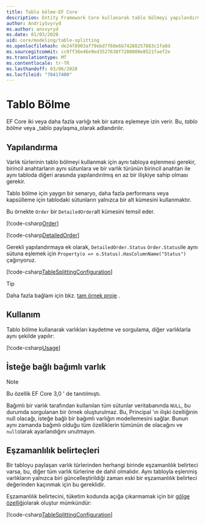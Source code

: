 ```yaml
---
title: Tablo bölme-EF Core
description: Entity Framework Core kullanarak tablo bölmeyi yapılandırma
author: AndriySvyryd
ms.author: ansvyryd
ms.date: 01/03/2020
uid: core/modeling/table-splitting
ms.openlocfilehash: de24f8903af79ebd7f68e6b74288257883c1fa8d
ms.sourcegitcommit: cc0ff36e46e9ed3527638f7208000e8521faef2e
ms.translationtype: MT
ms.contentlocale: tr-TR
ms.lasthandoff: 03/06/2020
ms.locfileid: "78417400"
---
```

# <a name="table-splitting"></a>Tablo Bölme

EF Core iki veya daha fazla varlığı tek bir satıra eşlemeye izin verir. Bu, _tablo bölme_ veya _tablo paylaşma_olarak adlandırılır.

## <a name="configuration"></a>Yapılandırma

Varlık türlerinin tablo bölmeyi kullanmak için aynı tabloya eşlenmesi gerekir, birincil anahtarların aynı sütunlara ve bir varlık türünün birincil anahtarı ile aynı tabloda diğeri arasında yapılandırılmış en az bir ilişkiye sahip olması gerekir.

Tablo bölme için yaygın bir senaryo, daha fazla performans veya kapsülleme için tablodaki sütunların yalnızca bir alt kümesini kullanmaktır.

Bu örnekte `Order` bir `DetailedOrder`alt kümesini temsil eder.

[!code-csharp[Order](../../../samples/core/Modeling/TableSplitting/Order.cs?name=Order)]

[!code-csharp[DetailedOrder](../../../samples/core/Modeling/TableSplitting/DetailedOrder.cs?name=DetailedOrder)]

Gerekli yapılandırmaya ek olarak, `DetailedOrder.Status` `Order.Status`ile aynı sütuna eşlemek için `Property(o => o.Status).HasColumnName("Status")` çağırıyoruz.

[!code-csharp[TableSplittingConfiguration](../../../samples/core/Modeling/TableSplitting/TableSplittingContext.cs?name=TableSplitting)]

> [!TIP]
> Daha fazla bağlam için bkz. [tam örnek proje](https://github.com/dotnet/EntityFramework.Docs/tree/master/samples/core/Modeling/TableSplitting) .

## <a name="usage"></a>Kullanım

Tablo bölme kullanarak varlıkları kaydetme ve sorgulama, diğer varlıklarla aynı şekilde yapılır:

[!code-csharp[Usage](../../../samples/core/Modeling/TableSplitting/Program.cs?name=Usage)]

## <a name="optional-dependent-entity"></a>İsteğe bağlı bağımlı varlık

> [!NOTE]
> Bu özellik EF Core 3,0 ' de tanıtılmıştı.

Bağımlı bir varlık tarafından kullanılan tüm sütunlar veritabanında `NULL`, bu durumda sorgulanan bir örnek oluşturulmaz. Bu, Principal 'ın ilişki özelliğinin null olacağı, isteğe bağlı bir bağımlı varlığın modellemesini sağlar. Bunun aynı zamanda bağımlı olduğu tüm özelliklerin tümünün de olacağını ve `null`olarak ayarlandığını unutmayın.

## <a name="concurrency-tokens"></a>Eşzamanlılık belirteçleri

Bir tabloyu paylaşan varlık türlerinden herhangi birinde eşzamanlılık belirteci varsa, bu, diğer tüm varlık türlerine de dahil olmalıdır. Aynı tabloyla eşlenmiş varlıkların yalnızca biri güncelleştirildiği zaman eski bir eşzamanlılık belirteci değerinden kaçınmak için bu gereklidir.

Eşzamanlılık belirtecini, tüketim kodunda açığa çıkarmamak için bir [gölge özelliği](xref:core/modeling/shadow-properties)olarak oluştur mümkündür:

[!code-csharp[TableSplittingConfiguration](../../../samples/core/Modeling/TableSplitting/TableSplittingContext.cs?name=ConcurrencyToken&highlight=2)]
